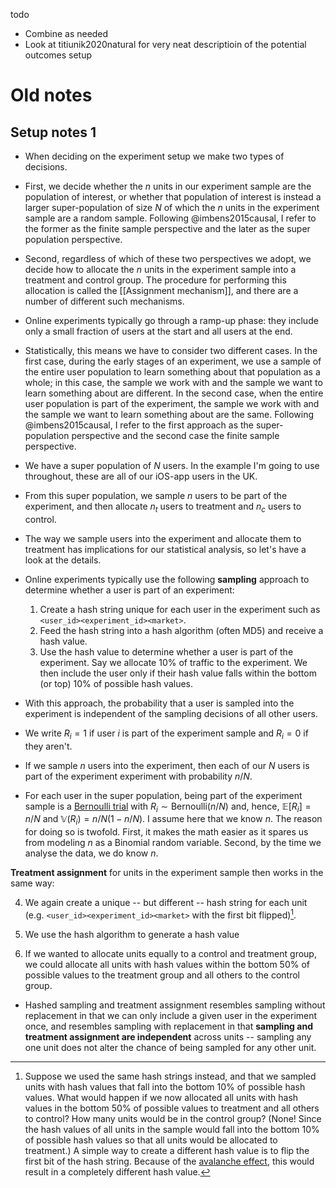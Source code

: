 todo
- Combine as needed
- Look at titiunik2020natural for very neat descriptioin of the potential outcomes setup




# Old notes



## Setup notes 1

- When deciding on the experiment setup we make two types of decisions.

- First, we decide whether the $n$ units in our experiment sample are the population of interest, or whether that population of interest is instead a larger super-population of size $N$ of which the $n$ units in the experiment sample are a random sample. Following @imbens2015causal, I refer to the former as the finite sample perspective and the later as the super population perspective.

- Second, regardless of which of these two perspectives we adopt, we decide how to allocate the $n$ units in the experiment sample into a treatment and control group. The procedure for performing this allocation is called the [[Assignment mechanism]], and there are a number of different such mechanisms.

- Online experiments typically go through a ramp-up phase: they include only a small fraction of users at the start and all users at the end.  

- Statistically, this means we have to consider two different cases. In the first case, during the early stages of an experiment, we use a sample of the entire user population to learn something about that population as a whole; in this case, the sample we work with and the sample we want to learn something about are different. In the second case, when the entire user population is part of the experiment, the sample we work with and the sample we want to learn something about are the same. Following @imbens2015causal, I refer to the first approach as the super-population perspective and the second case the finite sample perspective.

- We have a super population of $N$ users. In the example I'm going to use throughout, these are all of our iOS-app users in the UK.

- From this super population, we sample $n$ users to be part of the experiment, and then allocate $n_t$ users to treatment and $n_c$ users to control.

- The way we sample users into the experiment and allocate them to treatment has implications for our statistical analysis, so let's have a look at the details.

- Online experiments typically use the following **sampling** approach to determine whether a user is part of an experiment:

	1. Create a hash string unique for each user in the experiment such as `<user_id><experiment_id><market>`.  
	2. Feed the hash string into a hash algorithm (often MD5) and receive a hash value.
	3. Use the hash value to determine whether a user is part of the experiment. Say we allocate 10% of traffic to the experiment. We then include the user only if their hash value falls within the bottom (or top) 10% of possible hash values.

- With this approach, the probability that a user is sampled into the experiment is independent of the sampling decisions of all other users.

- We write $R_i = 1$ if user $i$ is part of the experiment sample and $R_i = 0$ if they aren't.

- If we sample $n$ users into the experiment, then each of our $N$ users is part of the experiment experiment with probability $n/N$. 

- For each user in the super population, being part of the experiment sample is a [Bernoulli trial](https://en.wikipedia.org/wiki/Bernoulli_trial) with $R_i \sim \text{Bernoulli}(n/N)$ and, hence, $\mathbb{E}[R_i] = n/N$ and $\mathbb{V}(R_i) = n/N(1-n/N)$. I assume here that we know $n$. The reason for doing so is twofold. First, it makes the math easier as it spares us from modeling $n$ as a Binomial random variable. Second, by the time we analyse the data, we do know $n$.


**Treatment assignment** for units in the experiment sample then works in the same way:

4. We again create a unique -- but different -- hash string for each unit (e.g. `<user_id><experiment_id><market>` with the first bit flipped)[^different_hash].

5. We use the hash algorithm to generate a hash value

6. If we wanted to allocate units equally to a control and treatment group, we could allocate all units with hash values within the bottom 50% of possible values to the treatment group and all others to the control group.

- Hashed sampling and treatment assignment resembles sampling without replacement in that we can only include a given user in the experiment once, and resembles sampling with replacement in that **sampling and treatment assignment are independent** across units -- sampling any one unit does not alter the chance of being sampled for any other unit.

[^different_hash]: Suppose we used the same hash strings instead, and that we sampled units with hash values that fall into the bottom 10% of possible hash values. What would happen if we now allocated all units with hash values in the bottom 50% of possible values to treatment and all others to control? How many units would be in the control group? (None! Since the hash values of all units in the sample would fall into the bottom 10% of possible hash values so that all units would be allocated to treatment.) A simple way to create a different hash value is to flip the first bit of the hash string. Because of the [avalanche effect](https://en.wikipedia.org/wiki/Avalanche_effect), this would result in a completely different hash value.








  
